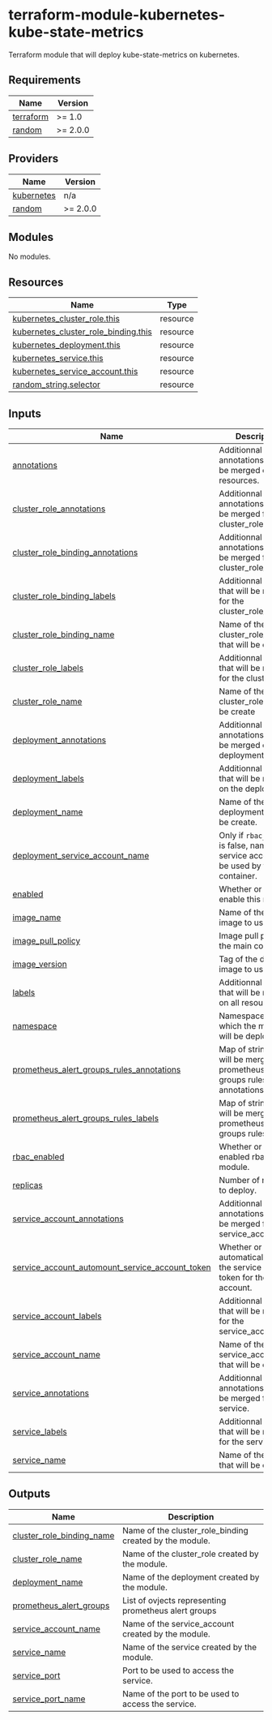 # terraform-module-kubernetes-kube-state-metrics

Terraform module that will deploy kube-state-metrics on kubernetes.

<!-- BEGINNING OF PRE-COMMIT-TERRAFORM DOCS HOOK -->
## Requirements

| Name | Version |
|------|---------|
| <a name="requirement_terraform"></a> [terraform](#requirement\_terraform) | >= 1.0 |
| <a name="requirement_random"></a> [random](#requirement\_random) | >= 2.0.0 |

## Providers

| Name | Version |
|------|---------|
| <a name="provider_kubernetes"></a> [kubernetes](#provider\_kubernetes) | n/a |
| <a name="provider_random"></a> [random](#provider\_random) | >= 2.0.0 |

## Modules

No modules.

## Resources

| Name | Type |
|------|------|
| [kubernetes_cluster_role.this](https://registry.terraform.io/providers/hashicorp/kubernetes/latest/docs/resources/cluster_role) | resource |
| [kubernetes_cluster_role_binding.this](https://registry.terraform.io/providers/hashicorp/kubernetes/latest/docs/resources/cluster_role_binding) | resource |
| [kubernetes_deployment.this](https://registry.terraform.io/providers/hashicorp/kubernetes/latest/docs/resources/deployment) | resource |
| [kubernetes_service.this](https://registry.terraform.io/providers/hashicorp/kubernetes/latest/docs/resources/service) | resource |
| [kubernetes_service_account.this](https://registry.terraform.io/providers/hashicorp/kubernetes/latest/docs/resources/service_account) | resource |
| [random_string.selector](https://registry.terraform.io/providers/hashicorp/random/latest/docs/resources/string) | resource |

## Inputs

| Name | Description | Type | Default | Required |
|------|-------------|------|---------|:--------:|
| <a name="input_annotations"></a> [annotations](#input\_annotations) | Additionnal annotations that will be merged on all resources. | `map` | `{}` | no |
| <a name="input_cluster_role_annotations"></a> [cluster\_role\_annotations](#input\_cluster\_role\_annotations) | Additionnal annotations that will be merged for the cluster\_role. | `map` | `{}` | no |
| <a name="input_cluster_role_binding_annotations"></a> [cluster\_role\_binding\_annotations](#input\_cluster\_role\_binding\_annotations) | Additionnal annotations that will be merged for the cluster\_role\_binding. | `map` | `{}` | no |
| <a name="input_cluster_role_binding_labels"></a> [cluster\_role\_binding\_labels](#input\_cluster\_role\_binding\_labels) | Additionnal labels that will be merged for the cluster\_role\_binding. | `map` | `{}` | no |
| <a name="input_cluster_role_binding_name"></a> [cluster\_role\_binding\_name](#input\_cluster\_role\_binding\_name) | Name of the cluster\_role\_binding that will be create | `string` | `"kube-state-metrics"` | no |
| <a name="input_cluster_role_labels"></a> [cluster\_role\_labels](#input\_cluster\_role\_labels) | Additionnal labels that will be merged for the cluster\_role. | `map` | `{}` | no |
| <a name="input_cluster_role_name"></a> [cluster\_role\_name](#input\_cluster\_role\_name) | Name of the cluster\_role that will be create | `string` | `"kube-state-metrics"` | no |
| <a name="input_deployment_annotations"></a> [deployment\_annotations](#input\_deployment\_annotations) | Additionnal annotations that will be merged on the deployment. | `map` | `{}` | no |
| <a name="input_deployment_labels"></a> [deployment\_labels](#input\_deployment\_labels) | Additionnal labels that will be merged on the deployment. | `map` | `{}` | no |
| <a name="input_deployment_name"></a> [deployment\_name](#input\_deployment\_name) | Name of the deployment that will be create. | `string` | `"kube-state-metrics"` | no |
| <a name="input_deployment_service_account_name"></a> [deployment\_service\_account\_name](#input\_deployment\_service\_account\_name) | Only if `rbac_enabled` is false, name of the service account to be used by the container. | `string` | `null` | no |
| <a name="input_enabled"></a> [enabled](#input\_enabled) | Whether or not to enable this module. | `bool` | `true` | no |
| <a name="input_image_name"></a> [image\_name](#input\_image\_name) | Name of the docker image to use. | `string` | `"quay.io/coreos/kube-state-metrics"` | no |
| <a name="input_image_pull_policy"></a> [image\_pull\_policy](#input\_image\_pull\_policy) | Image pull policy on the main container. | `string` | `"IfNotPresent"` | no |
| <a name="input_image_version"></a> [image\_version](#input\_image\_version) | Tag of the docker image to use. | `string` | `"v1.6.0"` | no |
| <a name="input_labels"></a> [labels](#input\_labels) | Additionnal labels that will be merged on all resources. | `map` | `{}` | no |
| <a name="input_namespace"></a> [namespace](#input\_namespace) | Namespace in which the module will be deployed. | `string` | `"kube-system"` | no |
| <a name="input_prometheus_alert_groups_rules_annotations"></a> [prometheus\_alert\_groups\_rules\_annotations](#input\_prometheus\_alert\_groups\_rules\_annotations) | Map of strings that will be merge on all prometheus alert groups rules annotations. | `map` | `{}` | no |
| <a name="input_prometheus_alert_groups_rules_labels"></a> [prometheus\_alert\_groups\_rules\_labels](#input\_prometheus\_alert\_groups\_rules\_labels) | Map of strings that will be merge on all prometheus alert groups rules labels. | `map` | `{}` | no |
| <a name="input_rbac_enabled"></a> [rbac\_enabled](#input\_rbac\_enabled) | Whether or not to enabled rbac on the module. | `bool` | `true` | no |
| <a name="input_replicas"></a> [replicas](#input\_replicas) | Number of replicas to deploy. | `number` | `1` | no |
| <a name="input_service_account_annotations"></a> [service\_account\_annotations](#input\_service\_account\_annotations) | Additionnal annotations that will be merged for the service\_account. | `map` | `{}` | no |
| <a name="input_service_account_automount_service_account_token"></a> [service\_account\_automount\_service\_account\_token](#input\_service\_account\_automount\_service\_account\_token) | Whether or not to automatically mount the service account token for the service account. | `bool` | `false` | no |
| <a name="input_service_account_labels"></a> [service\_account\_labels](#input\_service\_account\_labels) | Additionnal labels that will be merged for the service\_account. | `map` | `{}` | no |
| <a name="input_service_account_name"></a> [service\_account\_name](#input\_service\_account\_name) | Name of the service\_account that will be create | `string` | `"kube-state-metrics"` | no |
| <a name="input_service_annotations"></a> [service\_annotations](#input\_service\_annotations) | Additionnal annotations that will be merged for the service. | `map` | `{}` | no |
| <a name="input_service_labels"></a> [service\_labels](#input\_service\_labels) | Additionnal labels that will be merged for the service. | `map` | `{}` | no |
| <a name="input_service_name"></a> [service\_name](#input\_service\_name) | Name of the service that will be create | `string` | `"kube-state-metrics"` | no |

## Outputs

| Name | Description |
|------|-------------|
| <a name="output_cluster_role_binding_name"></a> [cluster\_role\_binding\_name](#output\_cluster\_role\_binding\_name) | Name of the cluster\_role\_binding created by the module. |
| <a name="output_cluster_role_name"></a> [cluster\_role\_name](#output\_cluster\_role\_name) | Name of the cluster\_role created by the module. |
| <a name="output_deployment_name"></a> [deployment\_name](#output\_deployment\_name) | Name of the deployment created by the module. |
| <a name="output_prometheus_alert_groups"></a> [prometheus\_alert\_groups](#output\_prometheus\_alert\_groups) | List of ovjects representing prometheus alert groups |
| <a name="output_service_account_name"></a> [service\_account\_name](#output\_service\_account\_name) | Name of the service\_account created by the module. |
| <a name="output_service_name"></a> [service\_name](#output\_service\_name) | Name of the service created by the module. |
| <a name="output_service_port"></a> [service\_port](#output\_service\_port) | Port to be used to access the service. |
| <a name="output_service_port_name"></a> [service\_port\_name](#output\_service\_port\_name) | Name of the port to be used to access the service. |
<!-- END OF PRE-COMMIT-TERRAFORM DOCS HOOK -->
